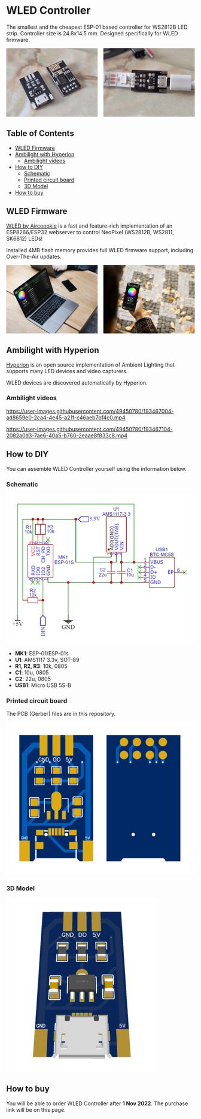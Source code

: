 # WLED Controller
The smallest and the cheapest ESP-01 based controller for WS2812B LED strip. Controller size is 24.8x14.5 mm. Designed specifically for WLED firmware.

<img src="images/controller.png">


## Table of Contents
- [WLED Firmware](#wled-firmware)
- [Ambilight with Hyperion](#ambilight-with-hyperion)
  * [Ambilight videos](#ambilight-videos)
- [How to DIY](#how-to-diy)
  * [Schematic](#schematic)
  * [Printed circuit board](#printed-circuit-board)
  * [3D Model](#3d-model)
- [How to buy](#how-to-buy)


## WLED Firmware
<a href="https://github.com/Aircoookie/WLED">WLED by Aircoookie</a> is a fast and feature-rich implementation of an ESP8266/ESP32 webserver to control NeoPixel (WS2812B, WS2811, SK6812) LEDs!

Installed 4MB flash memory provides full WLED firmware support, including Over-The-Air updates.

<img src="images/wled-render.png">


## Ambilight with Hyperion
<a href="https://github.com/hyperion-project/hyperion.ng">Hyperion</a> is an open source implementation of Ambient Lighting that supports many LED devices and video capturers. 

WLED devices are discovered automatically by Hyperion.

### Ambilight videos
https://user-images.githubusercontent.com/49450780/193467004-ad8659e0-2ca4-4e45-a21f-c46aeb7bf4c0.mp4

https://user-images.githubusercontent.com/49450780/193467104-2082a0d3-7ae6-40a5-b760-2eaae8f833c8.mp4


## How to DIY
You can assemble WLED Controller yourself using the information below.

### Schematic
<img width="600px" src="images/schema.png">

- **MK1**: ESP-01/ESP-01s
- **U1**: AMS1117 3.3v, SOT-89
- **R1, R2, R3**: 10k, 0805
- **C1**: 10u, 0805
- **C2**: 22u, 0805
- **USB1**: Micro USB 5S-B

### Printed circuit board
The PCB (Gerber) files are in this repository.

<img width="600px" src="images/2D-pcb.png">

### 3D Model
<img width="400px" src="images/3D-model.png">


## How to buy
You will be able to order WLED Controller after **1 Nov 2022**. The purchase link will be on this page.
